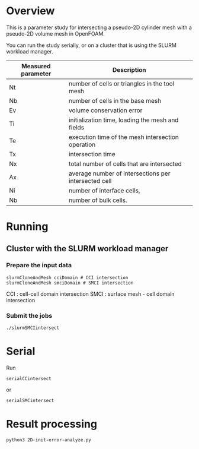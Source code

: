 # Overview

This is a parameter study for intersecting a pseudo-2D cylinder mesh with a pseudo-2D volume mesh in OpenFOAM.

You can run the study serially, or on a cluster that is using the SLURM workload manager.

Measured parameter  | Description
--- | ---
Nt | number of cells or triangles in the tool mesh
Nb | number of cells in the base mesh
Ev | volume conservation error
Ti | initialization time, loading the mesh and fields
Te | execution time of the mesh intersection operation
Tx | intersection time 
Nx | total number of cells that are intersected 
Ax | average number of intersections per intersected cell 
Ni | number of interface cells,
Nb | number of bulk cells.

# Running 

## Cluster with the SLURM workload manager

### Prepare the input data 

    slurmCloneAndMesh cciDomain # CCI intersection 
    slurmCloneAndMesh smciDomain # SMCI intersection

CCI : cell-cell domain intersection
SMCI : surface mesh - cell domain intersection

### Submit the jobs


    ./slurmSMCIintersect

# Serial  

Run 

    serialCCintersect

or

    serialSMCintersect

# Result processing 

    python3 2D-init-error-analyze.py
